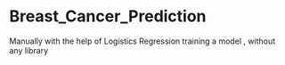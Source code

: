# Breast_Cancer_Prediction
Manually with the help of Logistics Regression training a model , without any library
